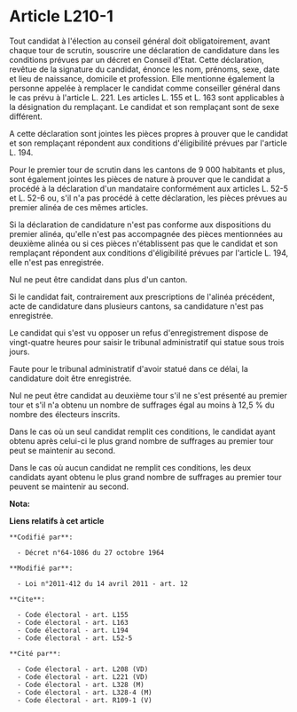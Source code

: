 # Article L210-1

Tout candidat à l'élection au conseil général doit obligatoirement, avant chaque tour de scrutin, souscrire une déclaration
de candidature dans les conditions prévues par un décret en Conseil d'Etat. Cette déclaration, revêtue de la signature du
candidat, énonce les nom, prénoms, sexe, date et lieu de naissance, domicile et profession. Elle mentionne également la
personne appelée à remplacer le candidat comme conseiller général dans le cas prévu à l'article L. 221. Les articles L. 155
et L. 163 sont applicables à la désignation du remplaçant. Le candidat et son remplaçant sont de sexe différent. 

A cette déclaration sont jointes les pièces propres à prouver que le candidat et son remplaçant répondent aux conditions
d'éligibilité prévues par l'article L. 194. 

Pour le premier tour de scrutin dans les cantons de 9 000 habitants et plus, sont également jointes les pièces de nature à
prouver que le candidat a procédé à la déclaration d'un mandataire conformément aux articles L. 52-5 et L. 52-6 ou, s'il n'a
pas procédé à cette déclaration, les pièces prévues au premier alinéa de ces mêmes articles. 

Si la déclaration de candidature n'est pas conforme aux dispositions du premier alinéa, qu'elle n'est pas accompagnée des
pièces mentionnées au deuxième alinéa ou si ces pièces n'établissent pas que le candidat et son remplaçant répondent aux
conditions d'éligibilité prévues par l'article L. 194, elle n'est pas enregistrée. 

Nul ne peut être candidat dans plus d'un canton. 

Si le candidat fait, contrairement aux prescriptions de l'alinéa précédent, acte de candidature dans plusieurs cantons, sa
candidature n'est pas enregistrée. 

Le candidat qui s'est vu opposer un refus d'enregistrement dispose de vingt-quatre heures pour saisir le tribunal
administratif qui statue sous trois jours. 

Faute pour le tribunal administratif d'avoir statué dans ce délai, la candidature doit être enregistrée. 

Nul ne peut être candidat au deuxième tour s'il ne s'est présenté au premier tour et s'il n'a obtenu un nombre de suffrages
égal au moins à 12,5 % du nombre des électeurs inscrits. 

Dans le cas où un seul candidat remplit ces conditions, le candidat ayant obtenu après celui-ci le plus grand nombre de
suffrages au premier tour peut se maintenir au second. 

Dans le cas où aucun candidat ne remplit ces conditions, les deux candidats ayant obtenu le plus grand nombre de suffrages au
premier tour peuvent se maintenir au second.

**Nota:**



**Liens relatifs à cet article**

	**Codifié par**:

	  - Décret n°64-1086 du 27 octobre 1964

	**Modifié par**:

	  - Loi n°2011-412 du 14 avril 2011 - art. 12

	**Cite**:

	  - Code électoral - art. L155
	  - Code électoral - art. L163
	  - Code électoral - art. L194
	  - Code électoral - art. L52-5

	**Cité par**:

	  - Code électoral - art. L208 (VD)
	  - Code électoral - art. L221 (VD)
	  - Code électoral - art. L328 (M)
	  - Code électoral - art. L328-4 (M)
	  - Code électoral - art. R109-1 (V)
